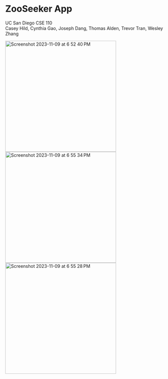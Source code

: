# ZooSeeker App
UC San Diego CSE 110<br>
Casey Hild, Cynthia Gao, Joseph Dang, Thomas Alden, Trevor Tran, Wesley Zhang<br>

<img width="350" alt="Screenshot 2023-11-09 at 6 52 40 PM" src="https://github.com/caseyhild/ZooSeeker-App/assets/44584719/783b6def-689c-4b73-a3ff-89381cad6ad5">
<img width="350" alt="Screenshot 2023-11-09 at 6 55 34 PM" src="https://github.com/caseyhild/ZooSeeker-App/assets/44584719/0e15ed23-3c12-4a37-af8c-8b689cef50be">
<img width="350" alt="Screenshot 2023-11-09 at 6 55 28 PM" src="https://github.com/caseyhild/ZooSeeker-App/assets/44584719/a876208c-f43c-4037-941c-7bc51576c51a">
